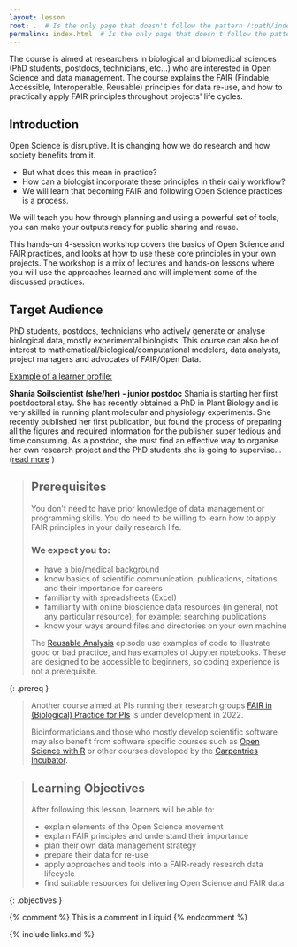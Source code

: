 ```yaml
---
layout: lesson
root: .  # Is the only page that doesn't follow the pattern /:path/index.html
permalink: index.html  # Is the only page that doesn't follow the pattern /:path/index.html
---
```


The course is aimed at researchers in biological and biomedical sciences (PhD students, postdocs, technicians, etc...) who are interested in Open Science and data management.
The course explains the FAIR (Findable, Accessible, Interoperable, Reusable) principles for data re-use, and how to practically apply FAIR principles throughout projects' life cycles. 

## Introduction

Open Science is disruptive. It is changing how we do research and how society benefits from it.
* But what does this mean in practice?
* How can a biologist incorporate these principles in their daily workflow?
* We will learn that becoming FAIR and following Open Science practices is a process.

We will teach you how through planning and using a powerful set of tools, you can make your outputs ready for public sharing and reuse. 

This hands-on 4-session workshop covers the basics of Open Science and FAIR practices,
and looks at how to use these core principles in your own projects. The workshop is a mix of lectures
and hands-on lessons where you will use the approaches learned and will implement some of the discussed practices. 

## Target Audience

PhD students, postdocs, technicians who actively generate or analyse biological data, mostly experimental biologists. 
This course can also be of interest to mathematical/biological/computational modelers, data analysts, project managers and advocates of FAIR/Open Data.

<ins>Example of a learner profile:</ins>

**Shania Soilscientist (she/her) - junior postdoc**
Shania is starting her first postdoctoral stay. She has recently obtained a PhD in Plant Biology and is very skilled in running plant molecular and physiology experiments. She recently published her first publication, but found the process of preparing all the figures and required information for the publisher super tedious and time consuming. As a postdoc, she must find an effective way to organise her own research project and the PhD students she is going to supervise...([read more](./learners) ) 
  
  
> ## Prerequisites
>
> You don't need to have prior knowledge of data management or programming skills.
> You do need to be willing to learn how to apply FAIR principles in your daily research life.
> 
> ### We expect you to:
> * have a bio/medical background
> * know basics of scientific communication, publications, citations and their importance for careers
> * familiarity with spreadsheets (Excel)
> * familiarity with online bioscience data resources (in general, not any particular resource); for example: searching publications
> * know your ways around files and directories on your own machine 
> 
> The [Reusable Analysis](./10-reusable-analysis) episode use examples of code to illustrate good or bad practice, 
> and has examples of Jupyter notebooks. 
> These are designed to be accessible to beginners, so coding experience is not a prerequisite.
> 
{: .prereq }  
  
  
> Another course aimed at PIs running their research groups 
> [FAIR in (Biological) Practice for PIs](https://carpentries-incubator.github.io/fair-for-leaders/) 
> is under development in 2022. 
>
> Bioinformaticians and those who mostly develop scientific software may also benefit from software 
> specific courses such as [Open Science with R](https://carpentries-incubator.github.io/open-science-with-r/) or other courses
> developed by the [Carpentries Incubator](https://github.com/orgs/carpentries-incubator/repositories).  
  
  
> ## Learning Objectives
>
> After following this lesson, learners will be able to:
>
> * explain elements of the Open Science movement
> * explain FAIR principles and understand their importance 
> * plan their own data management strategy
> * prepare their data for re-use
> * apply approaches and tools into a FAIR-ready research data lifecycle
> * find suitable resources for delivering Open Science and FAIR data
>
{: .objectives }  


<!-- this is an html comment -->
{% comment %} This is a comment in Liquid {% endcomment %}


{% include links.md %}

